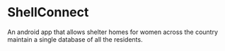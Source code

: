 # ShellConnect
An android app that allows shelter homes for women across the country maintain a single database of all the residents.
